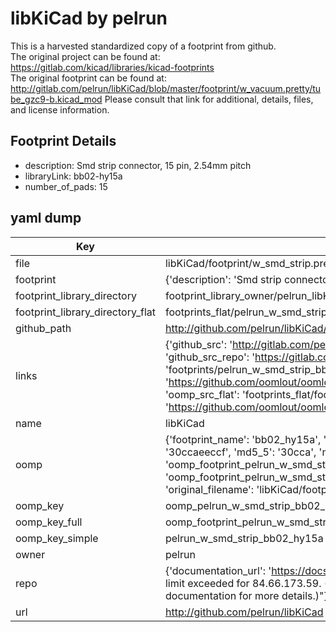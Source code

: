 # libKiCad by pelrun  
This is a harvested standardized copy of a footprint from github.  
The original project can be found at:  
https://gitlab.com/kicad/libraries/kicad-footprints  
The original footprint can be found at:
http://gitlab.com/pelrun/libKiCad/blob/master/footprint/w_vacuum.pretty/tube_gzc9-b.kicad_mod
Please consult that link for additional, details, files, and license information.  
## Footprint Details
* description: Smd strip connector, 15 pin, 2.54mm pitch  
* libraryLink: bb02-hy15a  
* number_of_pads: 15  
## yaml dump  
| Key | Value |  
| --- | --- |  
| file | libKiCad/footprint/w_smd_strip.pretty/bb02-hy15a.kicad_mod |  
| footprint | {'description': 'Smd strip connector, 15 pin, 2.54mm pitch', 'libraryLink': 'bb02-hy15a', 'number_of_pads': 15} |  
| footprint_library_directory | footprint_library_owner/pelrun_libKiCad |  
| footprint_library_directory_flat | footprints_flat/pelrun_w_smd_strip_bb02_hy15a/working |  
| github_path | http://github.com/pelrun/libKiCad/blob/master/footprint/w_smd_strip.pretty/bb02-hy15a.kicad_mod |  
| links | {'github_src': 'http://gitlab.com/pelrun/libKiCad/blob/master/footprint/w_vacuum.pretty/tube_gzc9-b.kicad_mod', 'github_src_repo': 'https://gitlab.com/kicad/libraries/kicad-footprints', 'oomp_bot': 'footprints/pelrun_w_smd_strip_bb02_hy15a/working', 'oomp_bot_github': 'https://github.com/oomlout/oomlout_oomp_footprint_bot/tree/main/footprints/pelrun_w_smd_strip_bb02_hy15a/working', 'oomp_src_flat': 'footprints_flat/footprints_flat/pelrun_w_smd_strip_bb02_hy15a/working', 'oomp_src_flat_github': 'https://github.com/oomlout/oomlout_oomp_footprint_src/tree/main/footprints_flat/pelrun_w_smd_strip_bb02_hy15a/working'} |  
| name | libKiCad |  
| oomp | {'footprint_name': 'bb02_hy15a', 'library_name': 'w_smd_strip', 'md5': '30ccaeeccfcb7743c10d4b62176a7d7b', 'md5_10': '30ccaeeccf', 'md5_5': '30cca', 'md5_6': '30ccae', 'oomp_key': 'oomp_pelrun_w_smd_strip_bb02_hy15a', 'oomp_key_extra': 'oomp_footprint_pelrun_w_smd_strip_bb02_hy15a', 'oomp_key_full': 'oomp_footprint_pelrun_w_smd_strip_bb02_hy15a_30ccae', 'oomp_key_simple': 'pelrun_w_smd_strip_bb02_hy15a', 'original_filename': 'libKiCad/footprint/w_smd_strip.pretty/bb02-hy15a.kicad_mod', 'owner_name': 'pelrun'} |  
| oomp_key | oomp_pelrun_w_smd_strip_bb02_hy15a |  
| oomp_key_full | oomp_footprint_pelrun_w_smd_strip_bb02_hy15a |  
| oomp_key_simple | pelrun_w_smd_strip_bb02_hy15a |  
| owner | pelrun |  
| repo | {'documentation_url': 'https://docs.github.com/rest/overview/resources-in-the-rest-api#rate-limiting', 'message': "API rate limit exceeded for 84.66.173.59. (But here's the good news: Authenticated requests get a higher rate limit. Check out the documentation for more details.)"} |  
| url | http://github.com/pelrun/libKiCad |  

